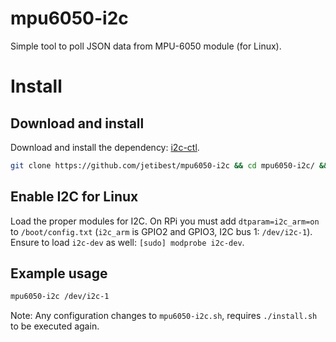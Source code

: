 # mpu6050-i2c
Simple tool to poll JSON data from MPU-6050 module (for Linux).

# Install

## Download and install

Download and install the dependency: [i2c-ctl](https://github.com/jetibest/i2c-ctl-linux/).

```sh
git clone https://github.com/jetibest/mpu6050-i2c && cd mpu6050-i2c/ && ./install.sh
```

## Enable I2C for Linux

Load the proper modules for I2C.
On RPi you must add `dtparam=i2c_arm=on` to `/boot/config.txt` (`i2c_arm` is GPIO2 and GPIO3, I2C bus 1: `/dev/i2c-1`).
Ensure to load `i2c-dev` as well: `[sudo] modprobe i2c-dev`.

## Example usage

```sh
mpu6050-i2c /dev/i2c-1
```

Note: Any configuration changes to `mpu6050-i2c.sh`, requires `./install.sh` to be executed again.
